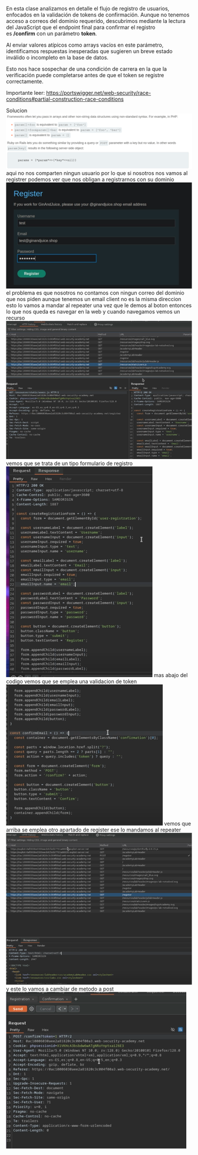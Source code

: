 En esta clase analizamos en detalle el flujo de registro de usuarios, enfocados en la validación de tokens de confirmación. Aunque no tenemos acceso a correos del dominio requerido, descubrimos mediante la lectura del JavaScript que el endpoint final para confirmar el registro es **/confirm** con un parámetro **token**.

Al enviar valores atípicos como arrays vacíos en este parámetro, identificamos respuestas inesperadas que sugieren un breve estado inválido o incompleto en la base de datos.

Esto nos hace sospechar de una condición de carrera en la que la verificación puede completarse antes de que el token se registre correctamente.

Importante leer: https://portswigger.net/web-security/race-conditions#partial-construction-race-conditions

Solucion
![Pasted_image_20250901213119.png](Imagenes/Pasted_image_20250901213119.png)
aqui no nos comparten ningun usuario por lo que si nosotros nos vamos al registrer podemos ver que nos obligan a registrarnos con su dominio
![Pasted_image_20250901213457.png](Imagenes/Pasted_image_20250901213457.png)
el problema es que nosotros no contamos con ningun correo del dominio que nos piden aunque tenemos un email client no es la misma direccion esto lo vamos a mandar al repeater una vez que le demos al boton
entonces lo que nos queda es navegar en la web 
y cuando navegamos vemos un recurso
![Pasted_image_20250901213908.png](Imagenes/Pasted_image_20250901213908.png)
vemos que se trata de un tipo formulario de registro
![Pasted_image_20250901213952.png](Imagenes/Pasted_image_20250901213952.png)
mas abajo del codigo vemos que se emplea una validacion de token
![Pasted_image_20250901214125.png](Imagenes/Pasted_image_20250901214125.png)
vemos que arriba se emplea otro apartado de register ese lo mandamos al repeater
![Pasted_image_20250901214400.png](Imagenes/Pasted_image_20250901214400.png)
y este lo vamos a cambiar de metodo a post
![Pasted_image_20250901214714.png](Imagenes/Pasted_image_20250901214714.png)

